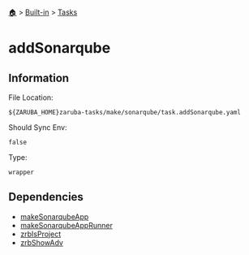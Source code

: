 <!--startTocHeader-->
[🏠](../../README.md) > [Built-in](../README.md) > [Tasks](README.md)
# addSonarqube
<!--endTocHeader-->


## Information

File Location:

    ${ZARUBA_HOME}zaruba-tasks/make/sonarqube/task.addSonarqube.yaml

Should Sync Env:

    false

Type:

    wrapper


## Dependencies

- [makeSonarqubeApp](make-sonarqube-app.md)
- [makeSonarqubeAppRunner](make-sonarqube-app-runner.md)
- [zrbIsProject](zrb-is-project.md)
- [zrbShowAdv](zrb-show-adv.md)



<!--startTocSubtopic-->
<!--endTocSubtopic-->